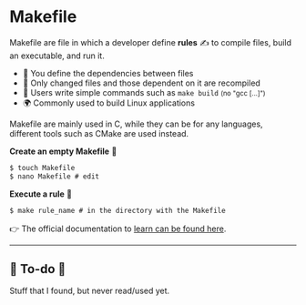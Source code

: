# Makefile

<div class="row row-cols-md-2"><div>

Makefile are file in which a developer define **rules** ✍️ to compile files, build an executable, and run it. 

* 📃 You define the dependencies between files
* 🚀 Only changed files and those dependent on it are recompiled
* 🏡 Users write simple commands such as `make build` <small>(no "gcc [...]")</small>
* 🌍 Commonly used to build Linux applications

Makefile are mainly used in C, while they can be for any languages, different tools such as CMake are used instead.
</div><div>


**Create an empty Makefile** 🌱

```ps
$ touch Makefile
$ nano Makefile # edit
```

**Execute a rule** 🌴

```ps
$ make rule_name # in the directory with the Makefile
```

👉 The official documentation to [learn can be found here](https://www.gnu.org/software/make/manual/html_node/).
</div></div>

<hr class="sep-both">

## 👻 To-do 👻

Stuff that I found, but never read/used yet.

<div class="row row-cols-md-2"><div>
</div><div>
</div></div>